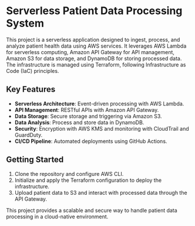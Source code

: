 # Serverless Patient Data Processing System

This project is a serverless application designed to ingest, process, and analyze patient health data using AWS services. It leverages AWS Lambda for serverless computing, Amazon API Gateway for API management, Amazon S3 for data storage, and DynamoDB for storing processed data. The infrastructure is managed using Terraform, following Infrastructure as Code (IaC) principles.

## Key Features

- **Serverless Architecture**: Event-driven processing with AWS Lambda.
- **API Management**: RESTful APIs with Amazon API Gateway.
- **Data Storage**: Secure storage and triggering via Amazon S3.
- **Data Analysis**: Process and store data in DynamoDB.
- **Security**: Encryption with AWS KMS and monitoring with CloudTrail and GuardDuty.
- **CI/CD Pipeline**: Automated deployments using GitHub Actions.

## Getting Started

1. Clone the repository and configure AWS CLI.
2. Initialize and apply the Terraform configuration to deploy the infrastructure.
3. Upload patient data to S3 and interact with processed data through the API Gateway.

This project provides a scalable and secure way to handle patient data processing in a cloud-native environment.
